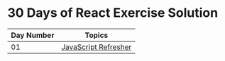# 30 Days of React Exercise Solution
| Day Number | Topics
|--- | ---|
|01 |[JavaScript Refresher]()| 
